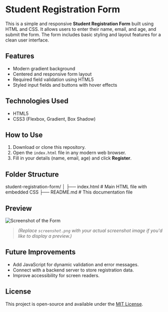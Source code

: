 # Student Registration Form

This is a simple and responsive **Student Registration Form** built using HTML and CSS. It allows users to enter their name, email, and age, and submit the form. The form includes basic styling and layout features for a clean user interface.

## Features

- Modern gradient background
- Centered and responsive form layout
- Required field validation using HTML5
- Styled input fields and buttons with hover effects

## Technologies Used

- HTML5
- CSS3 (Flexbox, Gradient, Box Shadow)

## How to Use

1. Download or clone this repository.
2. Open the `index.html` file in any modern web browser.
3. Fill in your details (name, email, age) and click **Register**.

## Folder Structure
student-registration-form/
│
├── index.html # Main HTML file with embedded CSS
├── README.md # This documentation file

## Preview

![Screenshot of the Form](Screenshot.png)

> *(Replace `screenshot.png` with your actual screenshot image if you'd like to display a preview.)*

## Future Improvements

- Add JavaScript for dynamic validation and error messages.
- Connect with a backend server to store registration data.
- Improve accessibility for screen readers.

## License

This project is open-source and available under the [MIT License](https://opensource.org/licenses/MIT).




